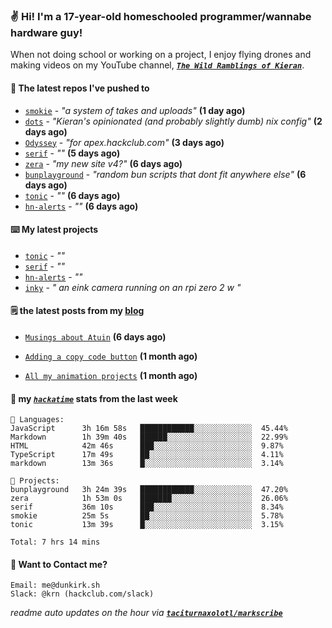### ✌️ Hi! I'm a 17-year-old homeschooled programmer/wannabe hardware guy!

When not doing school or working on a project, I enjoy flying drones and making videos on my YouTube channel, [**_`The Wild Ramblings of Kieran`_**](https://youtube.com/@kieran.rambles).

#### 👷 The latest repos I've pushed to

- [`smokie`](https://github.com/taciturnaxolotl/smokie) - _"a system of takes and uploads"_ **(1 day ago)**
- [`dots`](https://github.com/taciturnaxolotl/dots) - _"Kieran's opinionated (and probably slightly dumb) nix config"_ **(2 days ago)**
- [`Odyssey`](https://github.com/MeghanaM4/Odyssey) - _"for apex.hackclub.com"_ **(3 days ago)**
- [`serif`](https://github.com/taciturnaxolotl/serif) - _""_ **(5 days ago)**
- [`zera`](https://github.com/taciturnaxolotl/zera) - _"my new site v4?"_ **(6 days ago)**
- [`bunplayground`](https://github.com/taciturnaxolotl/bunplayground) - _"random bun scripts that dont fit anywhere else"_ **(6 days ago)**
- [`tonic`](https://github.com/taciturnaxolotl/tonic) - _""_ **(6 days ago)**
- [`hn-alerts`](https://github.com/taciturnaxolotl/hn-alerts) - _""_ **(6 days ago)**

#### ⌨️ My latest projects

- [`tonic`](https://github.com/taciturnaxolotl/tonic) - _""_
- [`serif`](https://github.com/taciturnaxolotl/serif) - _""_
- [`hn-alerts`](https://github.com/taciturnaxolotl/hn-alerts) - _""_
- [`inky`](https://github.com/taciturnaxolotl/inky) - _" an eink camera running on an rpi zero 2 w "_

#### 🗒️ the latest posts from my [blog](https://dunkirk.sh)

- [`Musings about Atuin`](https://dunkirk.sh/blog/atuin/) **(6 days ago)**

- [`Adding a copy code button`](https://dunkirk.sh/blog/adding-a-copy-button/) **(1 month ago)**

- [`All my animation projects`](https://dunkirk.sh/blog/my-animations/) **(1 month ago)**



#### 📡 my [_`hackatime`_](https://waka.hackclub.com) stats from the last week

```text
💾 Languages:
JavaScript      3h 16m 58s   ████████████░░░░░░░░░░░░░  45.44%
Markdown        1h 39m 40s   ██████░░░░░░░░░░░░░░░░░░░  22.99%
HTML            42m 46s      ███░░░░░░░░░░░░░░░░░░░░░░  9.87%
TypeScript      17m 49s      ██░░░░░░░░░░░░░░░░░░░░░░░  4.11%
markdown        13m 36s      █░░░░░░░░░░░░░░░░░░░░░░░░  3.14%

💼 Projects:
bunplayground   3h 24m 39s   ████████████░░░░░░░░░░░░░  47.20%
zera            1h 53m 0s    ███████░░░░░░░░░░░░░░░░░░  26.06%
serif           36m 10s      ███░░░░░░░░░░░░░░░░░░░░░░  8.34%
smokie          25m 5s       ██░░░░░░░░░░░░░░░░░░░░░░░  5.78%
tonic           13m 39s      █░░░░░░░░░░░░░░░░░░░░░░░░  3.15%

Total: 7 hrs 14 mins
```

#### 📮 Want to Contact me?

```text
Email: me@dunkirk.sh
Slack: @krn (hackclub.com/slack)
```

_readme auto updates on the hour via [**`taciturnaxolotl/markscribe`**](https://github.com/taciturnaxolotl/markscribe)_
